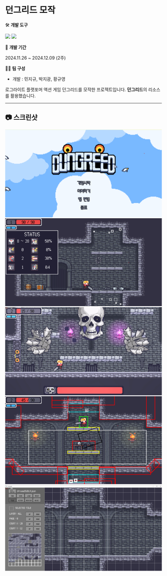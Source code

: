 # 던그리드 모작

🛠️ **개발 도구**

<img src="https://img.shields.io/badge/C++-00599C?style=flat-square&logo=cplusplus&logoColor=white"/> <img src="https://img.shields.io/badge/SFML-8CC445?style=flat-square&logo=sfml&logoColor=white"/>

📅 **개발 기간**

2024.11.26 ~ 2024.12.09 (2주)

💂‍♂️ **팀 구성**

 - 개발 : 민지규, 박지광, 황규영


로그라이트 플랫포머 액션 게임 던그리드를 모작한 프로젝트입니다.
**던그리드**의 리소스를 활용했습니다.

---

## 📷 스크린샷


<img src="./ScreenShots/ScreenShot1.png"/>
<img src="./ScreenShots/ScreenShot2.png"/>
<img src="./ScreenShots/ScreenShot3.png"/>
<img src="./ScreenShots/ScreenShot4.png"/>
<img src="./ScreenShots/ScreenShot5.png"/>
